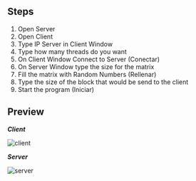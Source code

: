 Steps
-
1. Open Server
2. Open Client
3. Type IP Server in Client Window
4. Type how many threads do you want
5. On Client Window Connect to Server (Conectar)
6. On Server Window type the size for the matrix
7. Fill the matrix with Random Numbers (Rellenar)
8. Type the size of the block that would be send to the client
9. Start the program (Iniciar)

Preview
-
***Client***

![client](https://github.com/user-attachments/assets/14732b07-ded7-4fa1-bae7-6482d2104b8e)

***Server***

![server](https://github.com/user-attachments/assets/293588e4-a7af-4be2-9d70-d3922ca83252)
